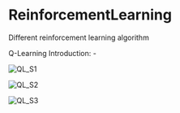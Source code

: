 # ReinforcementLearning
Different reinforcement learning algorithm

Q-Learning Introduction: -

![QL_S1](https://github.com/SaifAlWahaibi/ReinforcementLearning/assets/106843163/1848529f-d46c-43fd-a3c3-0a36a040965e)

![QL_S2](https://github.com/SaifAlWahaibi/ReinforcementLearning/assets/106843163/31ae0a25-cd0b-45c0-8646-0bb20dabee0e)

![QL_S3](https://github.com/SaifAlWahaibi/ReinforcementLearning/assets/106843163/1c02fbe0-a5bd-40d4-ad2c-d91107ff1b14)
